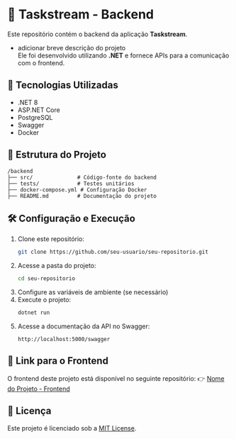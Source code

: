 # 📌 Taskstream - Backend

Este repositório contém o backend da aplicação **Taskstream**. 
- adicionar breve descrição do projeto
<br>Ele foi desenvolvido utilizando **.NET** e fornece APIs para a comunicação com o frontend.

## 🚀 Tecnologias Utilizadas
- .NET 8
- ASP.NET Core
- PostgreSQL
- Swagger
- Docker

## 📂 Estrutura do Projeto
```
/backend
├── src/              # Código-fonte do backend
├── tests/            # Testes unitários
├── docker-compose.yml # Configuração Docker
├── README.md         # Documentação do projeto
```

## 🛠️ Configuração e Execução

1. Clone este repositório:
   ```bash
   git clone https://github.com/seu-usuario/seu-repositorio.git
   ```
2. Acesse a pasta do projeto:
   ```bash
   cd seu-repositorio
   ```
3. Configure as variáveis de ambiente (se necessário)
4. Execute o projeto:
   ```bash
   dotnet run
   ```
5. Acesse a documentação da API no Swagger:
   ```
   http://localhost:5000/swagger
   ```

## 🔗 Link para o Frontend
O frontend deste projeto está disponível no seguinte repositório:
👉 [Nome do Projeto - Frontend](https://github.com/seu-usuario/frontend-repositorio)

## 📜 Licença
Este projeto é licenciado sob a [MIT License](LICENSE).
